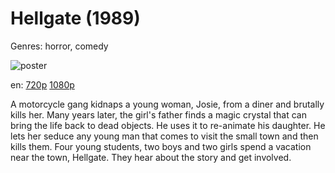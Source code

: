 # Hellgate (1989)

Genres: horror, comedy

![poster](http://image.tmdb.org/t/p/w500/pX46N6v83yv7PuVzKTV5XwKBJi7.jpg)

en:
  [720p](magnet:?xt=urn:btih:35DCDD7D8421CBF7A652B7530BEF6E424101F5E7&tr=udp://glotorrents.pw:6969/announce&tr=udp://tracker.opentrackr.org:1337/announce&tr=udp://torrent.gresille.org:80/announce&tr=udp://tracker.openbittorrent.com:80&tr=udp://tracker.coppersurfer.tk:6969&tr=udp://tracker.leechers-paradise.org:6969&tr=udp://p4p.arenabg.ch:1337&tr=udp://tracker.internetwarriors.net:1337)
  [1080p](magnet:?xt=urn:btih:027766C2009AE7591C36CD12C8EC7D259C73BC24&tr=udp://glotorrents.pw:6969/announce&tr=udp://tracker.opentrackr.org:1337/announce&tr=udp://torrent.gresille.org:80/announce&tr=udp://tracker.openbittorrent.com:80&tr=udp://tracker.coppersurfer.tk:6969&tr=udp://tracker.leechers-paradise.org:6969&tr=udp://p4p.arenabg.ch:1337&tr=udp://tracker.internetwarriors.net:1337)
  


A motorcycle gang kidnaps a young woman, Josie, from a diner and brutally kills her. Many years later, the girl's father finds a magic crystal that can bring the life back to dead objects. He uses it to re-animate his daughter. He lets her seduce any young man that comes to visit the small town and then kills them. Four young students, two boys and two girls spend a vacation near the town, Hellgate. They hear about the story and get involved.